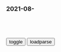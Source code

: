 ### 2021-08-　

```note
```

<table id="tbc" style="white-space:pre-wrap">
</table>
<button onclick="toggleb()">toggle</button>
<button onclick="loadparse()">loadparse</button>
<br>
<!-- 🌸<br>🍅-　-🍑<hr>🍀 --> <textarea rows="30" cols="100" style="display: none" id="tar">

皮相”之美难掩“骨相”之虚
https://baijiahao.baidu.com/s?id=1707671493117642183&wfr=spider&for=pc

丢掉的出海口与失落的大东北
https://baijiahao.baidu.com/s?id=1671711721028880022&wfr=spider&for=pc

为什么北晚新视觉网新闻都是靠前?
https://www.zhihu.com/question/417430598/answer/2048393634

有病例做11次核酸检测才呈阳性，到底是为啥？
https://new.qq.com/rain/a/20210119A0FX7Q00

多次检测才呈阳性！是核酸不灵了，还是病毒狡猾了？
https://m.gmw.cn/baijia/2021-01/17/1302044857.html

未来世界，穷人被富人改造成机器人，器官也被摘走 科幻片
https://haokan.baidu.com/v?vid=10346276110540999943

终于出手！永久封禁
https://baijiahao.baidu.com/s?id=1707633472169768661&wfr=spider&for=pc

p雳闪电刀
　如果都学了，你觉得网红还能红吗？

h天君666
　为了防止无业游m闹事，还是留着这些平台，让无业游m有个心灵寄托，

j圈日落：“爷”的时代结束了
https://baijiahao.baidu.com/s?id=1707595545349618791&wfr=spider&for=pc

他们敢用最荒诞的话，去戳sh最尖锐的矛盾。笑完之后，你还能感到一丝悲哀与无奈。

比如王朔的《我是你爸爸》里的马林生，一个中年丧偶又窝囊的父亲，独自带着儿子马车生活。

马车在胡同口被混混揍了，他揣起一块蜂窝煤就要给儿子寻仇。结果走到混混跟前儿又怂了，哭着拉住儿子：“车儿！算了！咱他妈算了车儿！”

这个角色窘迫极了。但细看它其实讽刺的是：父q太无力了，别装大尾巴狼。

n兔子
　看着《芳华》流泪的那批掌权者已经无法替京圈撑腰了。记得当年，也有一个小鲜肉歌手，因为破坏j婚差点万劫不复。结果被喜欢听他唱歌的西哈努克亲王保下来了，那个歌手叫李双j。现在，网络舆情可达天听，可入市井。
q力者一句自私的话就流毒无穷，京圈也是积毒难返，谁也救不了，该还债了！

　anron579
　小鲜肉破坏的可是钱学森的j婚

生产队的驴都不敢这么扎吧，爷笑了
https://www.bilibili.com/video/BV1N54y1q7rG

弹幕：瘸子：我看不下去了，

深度学习算法
https://lupic.cdn.bcebos.com/20210629/3309094_14.jpg

要跟支付宝说再见了？新支付方式“诞生”，马y该紧张起来了
https://www.163.com/dy/article/GH1HK5AS0514F35V.html

性侵门”曝光后，阿l价值观崩塌？y媒锐评：别妄想大而不倒
https://www.163.com/dy/article/GH0HEP0V05521T23.html

g媒：马y称为避免z美贸易z，宁愿牺牲阿l巴巴
https://baijiahao.baidu.com/s?id=1556936318576117&wfr=spider&for=pc

阿l价值观“崩塌”，不是从十天前女员工被侵害开始
https://baijiahao.baidu.com/s?id=1707671716268403623&wfr=spider&for=pc

阿l女员工控诉被l导性侵：马y离开后，阿l疯狂养狼？
https://www.163.com/dy/article/GH1ETPNC0552COSK.html

蚂蚁上市叫停后，消失半年多的马y，如今已成为“zg首善
https://new.qq.com/omn/20210809/20210809A0FX9K00.html

阿l老员工谈“陪酒侵害事件”：以前的阿里绝不可能，现在的阿里并不奇怪
https://baijiahao.baidu.com/s?id=1707627222596478793&wfr=spider&for=pc

</textarea> <!-- 🍀<br>🍑-　-🍅<hr>🌸 -->

```tip
```

<script src="https://cdn.jsdelivr.net/npm/jquery@3.5.1/dist/jquery.min.js"></script>

<link rel="stylesheet" href="https://cdn.jsdelivr.net/gh/fancyapps/fancybox@3.5.7/dist/jquery.fancybox.min.css" />
<script src="https://cdn.jsdelivr.net/gh/fancyapps/fancybox@3.5.7/dist/jquery.fancybox.min.js"></script>

<script type="text/javascript">

var __urlRegex = /(\b(https?|ftp|file):\/\/[-A-Z0-9+&@#\/%?=~_|!:,.;]*[-A-Z0-9+&@#\/%=~_|])/ig;
var __imgRegex = /\.(?:jpe?g|gif|png)$/i;

loadparse();

function parseURL($string){

    var exp = __urlRegex;
    return $string.replace(exp,function(match){
            __imgRegex.lastIndex=0;
            if(__imgRegex.test(match)){
                return '<a data-fancybox="gallery" href="' + match.replace("/p=700", "")
                 + '"><img src="' + match.replace("/p=700", "/p=160x200")+'" width="64"></a>';
            }
            else{
                return '<a href="' + match + '" target="_blank">' + match + '</a>';
            }
        }
    );
}

function loadparse() {
  tbc.innerHTML = parseURL(tar.value);
}

function toggleb() {
  var x = document.getElementById("tar");
  if (x.style.display === "none") {
    x.style.display = "";
  } else {
    x.style.display = "none";
  }
}

</script>
